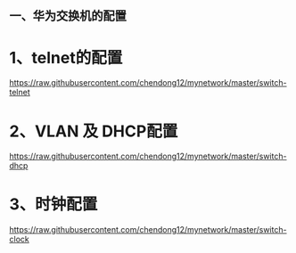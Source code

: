 ## 一、华为交换机的配置

# 1、telnet的配置

https://raw.githubusercontent.com/chendong12/mynetwork/master/switch-telnet

# 2、VLAN 及 DHCP配置

https://raw.githubusercontent.com/chendong12/mynetwork/master/switch-dhcp

 
# 3、时钟配置

https://raw.githubusercontent.com/chendong12/mynetwork/master/switch-clock

